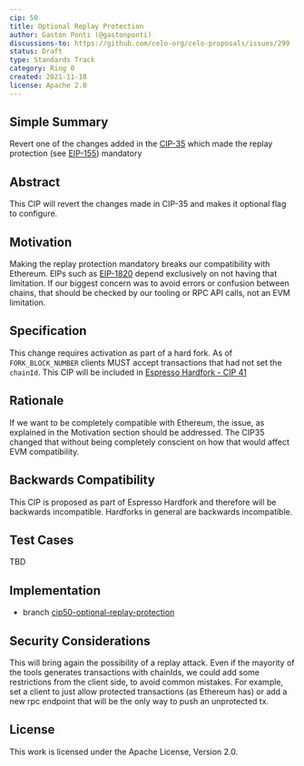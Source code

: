 ```yaml
---
cip: 50
title: Optional Replay Protection
author: Gastón Ponti (@gastonponti)
discussions-to: https://github.com/celo-org/celo-proposals/issues/299
status: Draft
type: Standards Track
category: Ring 0
created: 2021-11-18
license: Apache 2.0
---
```


## Simple Summary

Revert one of the changes added in the [CIP-35](https://github.com/celo-org/celo-proposals/blob/master/CIPS/cip-0035.md) which made the replay protection (see [EIP-155](https://github.com/ethereum/EIPs/blob/master/EIPS/eip-155.md)) mandatory

## Abstract

This CIP will revert the changes made in CIP-35 and makes it optional flag to configure.

## Motivation

Making the replay protection mandatory breaks our compatibility with Ethereum. EIPs such as [EIP-1820](https://github.com/ethereum/EIPs/blob/master/EIPS/eip-1820.md) depend exclusively on not having that limitation. If our biggest concern was to avoid errors or confusion between chains, that should be checked by our tooling or RPC API calls, not an EVM limitation.

## Specification

This change requires activation as part of a hard fork. As of `FORK_BLOCK_NUMBER` clients MUST accept transactions that had not set the `chainId`. This CIP will be included in [Espresso Hardfork - CIP 41](https://github.com/celo-org/celo-proposals/blob/master/CIPs/cip-0041.md)

## Rationale

If we want to be completely compatible with Ethereum, the issue, as explained in the Motivation section should be addressed. The CIP35 changed that without being completely conscient on how that would affect EVM compatibility.

## Backwards Compatibility

This CIP is proposed as part of Espresso Hardfork and therefore will be backwards incompatible. Hardforks in general are backwards incompatible.

## Test Cases

TBD

## Implementation

- branch [cip50-optional-replay-protection](https://github.com/celo-org/celo-blockchain/tree/gastonponti/cip50-optional-replay-protection)

## Security Considerations

This will bring again the possibility of a replay attack. Even if the mayority of the tools generates transactions with chainIds, we could add some restrictions from the client side, to avoid common mistakes. For example, set a client to just allow protected transactions (as Ethereum has) or add a new rpc endpoint that will be the only way to push an unprotected tx.

## License

This work is licensed under the Apache License, Version 2.0.
